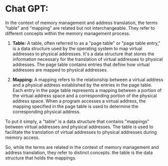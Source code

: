 # Chat GPT:
In the context of memory management and address translation, the terms "table" and "mapping" are related but not interchangeable. They refer to different concepts within the memory management process.

1. **Table:** A table, often referred to as a "page table" or "page table entry," is a data structure used by the operating system to map virtual addresses to physical addresses. It's a data structure that stores the information necessary for the translation of virtual addresses to physical addresses. The page table contains entries that define how virtual addresses are mapped to physical addresses.

2. **Mapping:** A mapping refers to the relationship between a virtual address and a physical address established by the entries in the page table. Each entry in the page table represents a mapping between a portion of the virtual address space and a corresponding portion of the physical address space. When a program accesses a virtual address, the mapping specified in the page table is used to determine the corresponding physical address.

To put it simply, a "table" is a data structure that contains "mappings" between virtual addresses and physical addresses. The table is used to facilitate the translation of virtual addresses to physical addresses during memory access.

So, while the terms are related in the context of memory management and address translation, they refer to distinct concepts: the table is the data structure that holds the mappings.